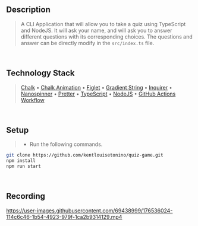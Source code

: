 ## Description
> A CLI Application that will allow you to take a quiz using TypeScript and NodeJS. It will ask your name, and will ask you to answer different questions with its corresponding choices. The questions and answer can be directly modify in the `src/index.ts` file.

<br />

## Technology Stack
> [Chalk](https://www.npmjs.com/package/chalk) • [Chalk Animation](https://www.npmjs.com/package/chalk-animation) • [Figlet](https://www.npmjs.com/package/figlet) • [Gradient String](https://www.npmjs.com/package/gradient-string) • [Inquirer](https://www.npmjs.com/package/inquirer) • [Nanospinner](https://www.npmjs.com/package/nanospinner) • [Pretter](https://www.npmjs.com/package/prettier) • [TypeScript](https://www.npmjs.com/package/typescript) • [NodeJS](https://nodejs.org/docs/latest-v16.x/api/documentation.html) • [GitHub Actions Workflow](https://docs.github.com/en/actions/using-workflows/about-workflows)

<br />

## Setup
> - Run the following commands.
```bash
git clone https://github.com/kentlouisetonino/quiz-game.git
npm install
npm run start
```

<br />

## Recording
https://user-images.githubusercontent.com/69438999/176536024-114c6c46-1b54-4923-979f-1ca2b9314129.mp4

